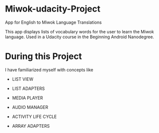 # Miwok-udacity-Project
App for English to Miwok Language Translations

This app displays lists of vocabulary words for the user to learn the Miwok language. Used in a Udacity course in the Beginning Android Nanodegree.

# During this Project 
I have familiarized myself with concepts like
* LIST VIEW

* LIST ADAPTERS

* MEDIA PLAYER

* AUDIO MANAGER

* ACTIVITY LIFE CYCLE

* ARRAY ADAPTERS

